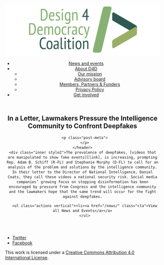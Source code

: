 <!DOCTYPE html>
<html lang="en_US"><head>
  <meta charset="utf-8">
  <meta http-equiv="X-UA-Compatible" content="IE=edge">
  <meta name="viewport" content="width=device-width, initial-scale=1">
  <link rel="apple-touch-icon" sizes="180x180" href="/assets/favicon/apple-touch-icon.png">
  <link rel="icon" type="image/png" sizes="32x32" href="/assets/favicon/favicon-32x32.png">
  <link rel="icon" type="image/png" sizes="16x16" href="/assets/favicon/favicon-16x16.png">
  <link rel="manifest" href="/site.webmanifest">
  <link rel="mask-icon" href="/assets/favicon/safari-pinned-tab.svg" color="#5bbad5">
  <meta name="msapplication-TileColor" content="#00aba9">
  <meta name="theme-color" content="#ffffff">

  
  <!-- Begin Jekyll SEO tag v2.4.0 -->
<title>In a Letter, Lawmakers Pressure the Intelligence Community to Confront Deepfakes | D4D Coalition</title>
<meta name="generator" content="Jekyll v3.7.3" />
<meta property="og:title" content="In a Letter, Lawmakers Pressure the Intelligence Community to Confront Deepfakes" />
<meta property="og:locale" content="en_US" />
<meta name="description" content="The prevalence of deepfakes, videos that are manipulated to show fake events, is increasing, prompting Rep. Adam B. Schiff (R-FL) and Stephanie Murphy (D-FL) to call for an analysis of the problem and solutions by the intelligence community. In their letter to the Director of National Intelligence, Daniel Coats, they call these videos a national security risk. Social media companies’ growing focus on stopping disinformation has been encouraged by pressure from Congress and the intelligence community and the lawmakers hope that the same trend will occur for the fight against deepfakes." />
<meta property="og:description" content="The prevalence of deepfakes, videos that are manipulated to show fake events, is increasing, prompting Rep. Adam B. Schiff (R-FL) and Stephanie Murphy (D-FL) to call for an analysis of the problem and solutions by the intelligence community. In their letter to the Director of National Intelligence, Daniel Coats, they call these videos a national security risk. Social media companies’ growing focus on stopping disinformation has been encouraged by pressure from Congress and the intelligence community and the lawmakers hope that the same trend will occur for the fight against deepfakes." />
<link rel="canonical" href="https://d4dcoalition.org/news/In-a-Letter-Lawmakers-Pressure-the-Intelligence-Community-to-Confront-Deepfakes.html" />
<meta property="og:url" content="https://d4dcoalition.org/news/In-a-Letter-Lawmakers-Pressure-the-Intelligence-Community-to-Confront-Deepfakes.html" />
<meta property="og:site_name" content="D4D Coalition" />
<meta property="og:type" content="article" />
<meta property="article:published_time" content="2018-09-14T00:00:00-04:00" />
<meta name="twitter:card" content="summary" />
<meta name="twitter:site" content="@design4dem" />
<meta name="google-site-verification" content="" />
<script type="application/ld+json">
{"description":"The prevalence of deepfakes, videos that are manipulated to show fake events, is increasing, prompting Rep. Adam B. Schiff (R-FL) and Stephanie Murphy (D-FL) to call for an analysis of the problem and solutions by the intelligence community. In their letter to the Director of National Intelligence, Daniel Coats, they call these videos a national security risk. Social media companies’ growing focus on stopping disinformation has been encouraged by pressure from Congress and the intelligence community and the lawmakers hope that the same trend will occur for the fight against deepfakes.","@type":"BlogPosting","url":"https://d4dcoalition.org/news/In-a-Letter-Lawmakers-Pressure-the-Intelligence-Community-to-Confront-Deepfakes.html","publisher":{"@type":"Organization","logo":{"@type":"ImageObject","url":"https://d4dcoalition.org/assets/img/logos/d4d-logo.png"}},"headline":"In a Letter, Lawmakers Pressure the Intelligence Community to Confront Deepfakes","dateModified":"2018-09-14T00:00:00-04:00","datePublished":"2018-09-14T00:00:00-04:00","mainEntityOfPage":{"@type":"WebPage","@id":"https://d4dcoalition.org/news/In-a-Letter-Lawmakers-Pressure-the-Intelligence-Community-to-Confront-Deepfakes.html"},"@context":"http://schema.org"}</script>
<!-- End Jekyll SEO tag -->

  <link rel="stylesheet" href="/tarteaucitron/css/tarteaucitron.css">
  <link rel="stylesheet" href="/assets/main.css">

  <link type="application/atom+xml" rel="alternate" href="https://d4dcoalition.org/feed.xml" title="D4D Coalition" />

</head>
<body>
  <!-- Wrapper -->
  <div id="wrapper"><header class="" role="banner" id="header">
    <!-- Logo -->
    <div class="logo">
      <a class="site-title" rel="author" href="/"><img src="/assets/img/d4d-logo.png" alt="D4D Coalition" /></a>
    </div><!-- to do: figure out how to manage dropdown -->
      <!-- Nav -->
      <nav id="nav"><ul><li class="current">
            <a class="page-link" href="/news/">
              News and events
            </a></li><li class="">
            <a class="page-link icon fa-angle-down" href="/areas-focus/">
              About D4D
            </a><ul><li>
                  <a href="/areas-focus/#">
                    Our mission
                  </a>
              </li><li>
                  <a href="/advisory-board/#">
                    Advisory board
                  </a>
              </li><li>
                  <a href="/members-partners-funders/#">
                    Members, Partners &amp; Funders
                  </a>
              </li><li>
                  <a href="/privacy-policy.html#">
                    Privacy Policy
                  </a>
              </li></ul></li><li class="">
            <a class="page-link" href="/join-us/">
              Get involved
            </a></li></ul></nav></header>
<section class="main alt event" aria-label="Content">
    <header>
      <h2 class="post-title">In a Letter, Lawmakers Pressure the Intelligence Community to Confront Deepfakes</h2>
      

      <p class="post-meta">
      </p>
    </header>
    <div class="inner style2">The prevalence of deepfakes, [videos that are manipulated to show fake events][link], is increasing, prompting Rep. Adam B. Schiff (R-FL) and Stephanie Murphy (D-FL) to call for an analysis of the problem and solutions by the intelligence community. In their letter to the Director of National Intelligence, Daniel Coats, they call these videos a national security risk. Social media companies’ growing focus on stopping disinformation has been encouraged by pressure from Congress and the intelligence community and the lawmakers hope that the same trend will occur for the fight against deepfakes.

[link]: https://www.washingtonpost.com/news/powerpost/paloma/the-cybersecurity-202/2018/09/14/the-cybersecurity-202-lawmakers-want-intelligence-chiefs-to-help-counter-threat-from-doctored-videos/5b9a97fd1b326b47ec9595b6/?utm_term=.14908678ca57


      <ul class="actions vertical"><li><a href="/news/" class="cta">View all News and Events</a></a>
      </ul>
  </div>
</section>
<footer id="footer" class="accent3">
  <ul class="icons">
    <li><a href="https://twitter.com/design4dem" class="icon alt fa-twitter"><span class="label">Twitter</span></a></li>
    <li><a href="https://www.facebook.com/Design4Democracy" class="icon alt fa-facebook"><span class="label">Facebook</span></a></li>
    <!--li><a href="#" class="icon alt fa-instagram"><span class="label">Instagram</span></a></li>
    <li><a href="#" class="icon alt fa-github"><span class="label">GitHub</span></a></li>
    <li><a href="#" class="icon alt fa-phone"><span class="label">Phone</span></a></li>
    <li><a href="#" class="icon alt fa-envelope-o"><span class="label">Email</span></a></li-->
  </ul>
  <p class="copyright">This work is licensed under a <a rel="license" href="http://creativecommons.org/licenses/by/4.0/">Creative Commons Attribution 4.0 International License</a>.</p>
</footer>
</div><!-- /wrapper -->
  <!-- Scripts -->
    <script src="/assets/js/scripts.min.js"></script><script src="/tarteaucitron/tarteaucitron.js"></script>
    <script type="text/javascript">
    (function($) {
      $(document).ready(function(){
        tarteaucitron.init({
          "hashtag": "#tarteaucitron", /* Automatically open the panel with the hashtag */
          "highPrivacy": false, /* disabling the auto consent feature on navigation? */
          "orientation": "top", /* the big banner should be on 'top' or 'bottom'? */
          "adblocker": false, /* Display a message if an adblocker is detected */
          "showAlertSmall": true, /* show the small banner on bottom right? */
          "cookieslist": true, /* Display the list of cookies installed ? */
          "removeCredit": false, /* remove the credit link? */
          //"cookieDomain": ".example.com" /* Domain name on which the cookie for the subdomains will be placed */
        });
      });
    })(jQuery);
    </script><script type="text/javascript">
  tarteaucitron.user.analyticsUa = 'UA-120811815-1';
  tarteaucitron.user.analyticsMore = function () { /* add here your optionnal ga.push() */ };
  (tarteaucitron.job = tarteaucitron.job || []).push('analytics');
</script></body>

</html>

